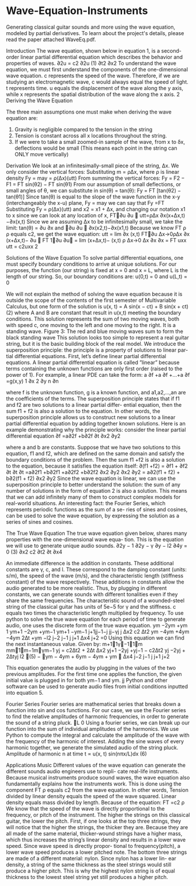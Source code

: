 # Wave-Equation-Instruments
Generating classical guitar sounds and more using the wave equation, modeled by partial derivatives.
To learn about the project's details, please read the paper attached WaveEq.pdf.

Introduction
The wave equation, shown below in equation 1, is a second-order linear partial differential equation which describes the behavior and properties of waves.
∂2u = c2 ∂2u (1) ∂t2 ∂x2
To understand the wave equation, we must first understand the components of the one-dimensional wave equation. c represents the speed of the wave. Therefore, if we are studying an electromagnetic wave, c would always equal the speed of light. t represents time.
u equals the displacement of the wave along the y axis, while x represents
the spatial distribution of the wave along the x axis. 2 Deriving the Wave Equation

The three main assumptions one must make when deriving the wave equation are:
1. Gravity is negligible compared to the tension in the string
2. Tension is constant across all x locations throughout the string.
3. If we were to take a small zoomed-in sample of the wave, from x to δx, deflections would be small (This means each point in the string can ONLY move vertically)

Derivation
We look at an infinitesimally-small piece of the string, ∆x.
We only consider the vertical forces: Substituting m = ρ∆x, where ρ is linear density
Fy = may = ρ(∆x)(utt)
From summing the vertical forces:
Fy = F2 − F1
= FT sin(θ2) − FT sin(θ1)
From our assumption of small deflections, or small angles of θ, we can substitute in sin(θ) = tan(θ):
Fy = FT [tan(θ2) − tan(θ1)]
Since tan(θ) is equal to the slope of the wave function in the x-y (interchangeably the x-u) plane,
Fy = may
we can say that
Fy =FT
Substituting Fy = ρ(∆x)(utt) and x2 = x1 + ∆x, and changing our notation x1 to x since we can
look at any location of x,
FT􏰂∂u ∂u 􏰃 utt=ρ∆x ∂x(x+∆x,t)−∂x(x,t)
Since we are assuming ∆x to be infinitesimally small, we take the limit:
tan(θ) = ∂u ∂x
and
􏰂∂u ∂u 􏰃 ∂x(x2,t)−∂x(x1,t)
 Because we know FT ρ
ρ
equals c2, we get the wave equation:
utt = lim
∂x
(x,t)
FT􏰂∂u ∆x→0ρ∆x ∂x
(x+∆x,t)−
∂u 􏰃
 FT 1􏰂∂u ∂u􏰃 = lim (x+∆x,t)− (x,t)
ρ ∆x→0 ∆x ∂x ∂x = FT uxx
utt = c2uxx
2

Solutions of the Wave Equation
To solve partial differential equations, one must specify boundary conditions to arrive at unique solutions. For our purposes, the function (our string) is fixed at x = 0 and x = L, where L is the length of our string. So, our boundary conditions are:
u(0,t) = 0 and u(L,t) = 0

We will not explain the method of solving the wave equation because it is outside the scope of the
contents of the first semester of Multivariable Calculus, but one form of the solution is
u(x, t) = A sin(x − ct) + B sin(x + ct) (2)
where A and B are constant that result in u(x,t) meeting the boundary conditions. This solution represents the sum of two moving waves, both with speed c, one moving to the left and one moving to the right. It is a standing wave.
Figure 3: The red and blue moving waves sum to form the black standing wave
This solution looks too simple to represent a real guitar string, but it is the basic building block of the real model.
We introduce the superposition principle: the principle is a property of solutions to linear par- tial differential equations. First, let’s define linear partial differential equations.
A linear partial differential equation is called ”linear” because terms containing the unknown functions are only first order (raised to the power of 1). For example, a linear PDE can take the form:
a ∂f +a ∂f +...+a ∂f =g(x,y) 1 ∂x 2 ∂y n ∂n

where f is the unknown function, g is a known function, and a1,a2,...,an are the coefficients of the terms.
The superposition principle states that if f1 and f2 are two solutions to a linear partial differ- ential equation, then the sum f1 + f2 is also a solution to the equation. In other words, the superposition principle allows us to construct new solutions to a linear partial differential equation by adding together known solutions.
Here is an example demonstrating why the principle works: consider the linear partial differential equation
∂f =a∂2f +b∂2f ∂t ∂x2 ∂y2

where a and b are constants.
Suppose that we have two solutions to this equation, f1 and f2, which are defined on the same domain and satisfy the boundary conditions of the problem. Then the sum f1 +f2 is also a solution to the equation, because it satisfies the equation itself:
∂(f1 +f2) = ∂f1 + ∂f2 ∂t ∂t ∂t
=a∂2f1 +b∂2f1 +a∂2f2 +b∂2f2 ∂x2 ∂y2 ∂x2 ∂y2
= a∂2(f1 + f2) + b∂2(f1 + f2) ∂x2 ∂y2
Since the wave equation is linear, we can use the superposition principle to better understand the solution: the sum of any number of solutions in the form of equation 2 is also a solution. This means that we can add infinitely many of them to construct complex models for real-world situations.
An interesting fact: the Fourier Series, which represents periodic functions as the sum of a se- ries of sines and cosines, can be used to solve the wave equation, by expressing the solution as a series of sines and cosines.

The True Wave Equation
The true wave equation given below, shares many properties with the one-dimensional wave equa- tion. This is the equation we will use to generate unique audio sounds.
∂2y − 1 ∂2y − γ ∂y − l2 ∂4y = 0 (3) ∂x2 c2 ∂t2 ∂t ∂x4

An immediate difference is the addition in constants. These additional constants are γ, c, and l. These correspond to the damping constant (units: s/m), the speed of the wave (m/s), and the characteristic length (stiffness constant) of the wave respectively. These additions in constants allow the audio generated to be more realistic. Thus, by plugging in different constants, we can generate sounds with different tonalities even if they share the same frequencies. The characteristic sound of a wounded-steel string of the classical guitar has units of 5e−5 for γ and the stiffness. c equals two times the characteristic length multiplied by frequency.
To use python to solve the true wave equation for each period of time to generate audio, one uses the discrete form of the true wave equation.
ym −2ym +ym 1 ym+1 −2ym +ym−1 ym+1 −ym−1 j+1jj−1−j jj−γj j ∆x2 c2 ∆t2 ym −4ym +4ym −4ym 2∆t +ym −l2 j−2 j−1 j j+1 ∆x4 j+2 =0 Using this equation we can find the next instantaneous value. Given by:
 m+1􏰂1γ􏰃−1􏰂1􏰀m mm􏰁1􏰀m−1m􏰁γm−1 yj = c2∆t2 + 2∆t ∆x2 yj+1 −2yj +yj−1 − c2∆t2 yj −2yj + 2∆tyj
   l2 􏰃(5) − 􏰀ym − 4ym + 6ym − 4ym + ym 􏰁
∆x4 j−2 j−1 j j+1 j+2

This equation generates the audio by plugging in the values of the two previous amplitudes. For
 the first time one applies the function, the given initial value is plugged in for both ym−1 and ym. jj
Python and other software can be used to generate audio files from initial conditions inputted into equation 5.

Fourier Series
Fourier series are mathematical series that breaks down a function into sin and cos functions. For our case, we use the Fourier series to find the relative amplitudes of harmonic frequencies, in order to generate the sound of a string pluck.
􏰄L 0
Using a fourier series, we can break up our function into the sum of individual amplitudes of the harmonics. We use Python to compute the integral and calculate the amplitude of the wave with the frequency of the harmonic of interest. Adding the sine waves of every harmonic together, we generate the simulated audio of the string pluck.
Amplitude of harmonic n at time t ∝
u(x, t) sin(nπx/L)dx (6)

Applications 
Music
Different values of the wave equation can generate the different sounds audio engineers use to repli-
cate real-life instruments. Because musical instruments produce sound waves, the wave equation
also fundamentally explains how the instruments work. This is done using the component FT ρ
equals c2 from the wave equation. In other words, Tension divided by linear density equals the speed of the wave squared. Linear density equals mass divided by length. Because of the equation:
FT =c2 ρ
We know that the speed of the wave is directly proportional to the frequency, or pitch of the instrument. The higher the strings on this classical guitar, the lower the pitch. First, if one looks at the top three strings, they will notice that the higher the strings, the thicker they are. Because they are all made of the same material, thicker-wound strings have a higher mass, which thus increases the string’s linear density and results in a lower wave speed. Since wave speed is directly propor- tional to frequency(pitch), a lower wave speed produces a lower pitched note.
The bottom three strings are made of a different material: nylon. Since nylon has a lower lin- ear density, a string of the same thickness as the steel strings would still produce a higher pitch. This is why the highest nylon string is of equal thickness to the lowest steel string yet still produces a higher pitch.
